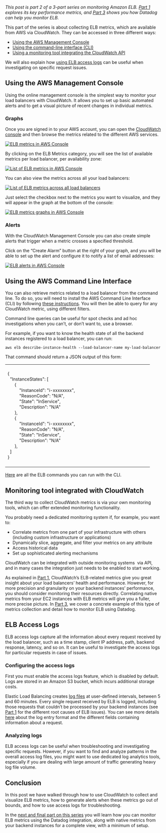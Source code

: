 *This post is part 2 of a 3-part series on monitoring Amazon ELB. [Part 1](https://www.datadoghq.com/blog/top-elb-health-and-performance-metrics) explores its key performance metrics, and [Part 3](https://www.datadoghq.com/blog/monitor-elb-performance-with-datadog) shows you how Datadog can help you monitor ELB.*

This part of the series is about collecting ELB metrics, which are available from AWS via CloudWatch. They can be accessed in three different ways:

-   [Using the AWS Management Console](#console)
-   [Using the command-line interface (CLI)](#cli)
-   [Using a monitoring tool integrating the CloudWatch API](#tools)

We will also explain how [using ELB access logs](#logs) can be useful when investigating on specific request issues.

<div class="anchor" id="console" />

## Using the AWS Management Console

Using the online management console is the simplest way to monitor your load balancers with CloudWatch. It allows you to set up basic automated alerts and to get a visual picture of recent changes in individual metrics.

### Graphs

Once you are signed in to your AWS account, you can open the [CloudWatch console](https://console.aws.amazon.com/cloudwatch/home#metrics:) and then browse the metrics related to the different AWS services.

[![ELB metrics in AWS Console](https://don08600y3gfm.cloudfront.net/ps3b/blog/images/2015-10-elb/2-01.png)](https://don08600y3gfm.cloudfront.net/ps3b/blog/images/2015-10-elb/2-01.png)

By clicking on the ELB Metrics category, you will see the list of available metrics per load balancer, per availability zone:

[![List of ELB metrics in AWS Console](https://don08600y3gfm.cloudfront.net/ps3b/blog/images/2015-10-elb/2-02.png)](https://don08600y3gfm.cloudfront.net/ps3b/blog/images/2015-10-elb/2-02.png)

You can also view the metrics across all your load balancers:

[![List of ELB metrics across all load balancers](https://don08600y3gfm.cloudfront.net/ps3b/blog/images/2015-10-elb/2-03.png)](https://don08600y3gfm.cloudfront.net/ps3b/blog/images/2015-10-elb/2-03.png)

Just select the checkbox next to the metrics you want to visualize, and they will appear in the graph at the bottom of the console:

[![ELB metrics graphs in AWS Console](https://don08600y3gfm.cloudfront.net/ps3b/blog/images/2015-10-elb/2-04.png)](https://don08600y3gfm.cloudfront.net/ps3b/blog/images/2015-10-elb/2-04.png)

### Alerts

With the CloudWatch Management Console you can also create simple alerts that trigger when a metric crosses a specified threshold.

Click on the “Create Alarm” button at the right of your graph, and you will be able to set up the alert and configure it to notify a list of email addresses:

[![ELB alerts in AWS Console](https://don08600y3gfm.cloudfront.net/ps3b/blog/images/2015-10-elb/2-05.png)](https://don08600y3gfm.cloudfront.net/ps3b/blog/images/2015-10-elb/2-05.png)

<div class="anchor" id="cli" />

## Using the AWS Command Line Interface

You can also retrieve metrics related to a load balancer from the command line. To do so, you will need to install the AWS Command Line Interface (CLI) by following [these instructions](http://docs.aws.amazon.com/cli/latest/userguide/cli-chap-welcome.html). You will then be able to query for any CloudWatch metric, using different filters.

Command line queries can be useful for spot checks and ad hoc investigations when you can’t, or don’t want to, use a browser.

For example, if you want to know the health state of all the backend instances registered to a load balancer, you can run:

`aws elb describe-instance-health --load-balancer-name my-load-balancer`

That command should return a JSON output of this form:

<table>
<colgroup>
<col width="50%" />
<col width="50%" />
</colgroup>
<tbody>
<tr class="odd">
<td align="left"><div class="crayon-pre" style="font-size: 14px !important; line-height: 18px !important; -moz-tab-size:4; -o-tab-size:4; -webkit-tab-size:4; tab-size:4;">
<div id="crayon-5627aa87106f2681009851-1" class="crayon-line">
 
</div>
<div id="crayon-5627aa87106f2681009851-2" class="crayon-line">
{
</div>
<div id="crayon-5627aa87106f2681009851-3" class="crayon-line">
  &quot;InstanceStates&quot;: [
</div>
<div id="crayon-5627aa87106f2681009851-4" class="crayon-line">
      {
</div>
<div id="crayon-5627aa87106f2681009851-5" class="crayon-line">
          &quot;InstanceId&quot;: &quot;i-xxxxxxxx&quot;,
</div>
<div id="crayon-5627aa87106f2681009851-6" class="crayon-line">
          &quot;ReasonCode&quot;: &quot;N/A&quot;,
</div>
<div id="crayon-5627aa87106f2681009851-7" class="crayon-line">
          &quot;State&quot;: &quot;InService&quot;,
</div>
<div id="crayon-5627aa87106f2681009851-8" class="crayon-line">
          &quot;Description&quot;: &quot;N/A&quot;
</div>
<div id="crayon-5627aa87106f2681009851-9" class="crayon-line">
      },
</div>
<div id="crayon-5627aa87106f2681009851-10" class="crayon-line">
      {
</div>
<div id="crayon-5627aa87106f2681009851-11" class="crayon-line">
          &quot;InstanceId&quot;: &quot;i-xxxxxxxx&quot;,
</div>
<div id="crayon-5627aa87106f2681009851-12" class="crayon-line">
          &quot;ReasonCode&quot;: &quot;N/A&quot;,
</div>
<div id="crayon-5627aa87106f2681009851-13" class="crayon-line">
          &quot;State&quot;: &quot;InService&quot;,
</div>
<div id="crayon-5627aa87106f2681009851-14" class="crayon-line">
          &quot;Description&quot;: &quot;N/A&quot;
</div>
<div id="crayon-5627aa87106f2681009851-15" class="crayon-line">
      },
</div>
<div id="crayon-5627aa87106f2681009851-16" class="crayon-line">
  ]
</div>
<div id="crayon-5627aa87106f2681009851-17" class="crayon-line">
}
</div>
<div id="crayon-5627aa87106f2681009851-18" class="crayon-line">
 
</div>
</div></td>
</tr>
</tbody>
</table>

[Here](http://docs.aws.amazon.com/cli/latest/reference/elb/index.html) are all the ELB commands you can run with the CLI.

<div class="anchor" id="tools" />

## Monitoring tool integrated with CloudWatch

The third way to collect CloudWatch metrics is via your own monitoring tools, which can offer extended monitoring functionality.

You probably need a dedicated monitoring system if, for example, you want to:

-   Correlate metrics from one part of your infrastructure with others (including custom infrastructure or applications)
-   Dynamically slice, aggregate, and filter your metrics on any attribute
-   Access historical data
-   Set up sophisticated alerting mechanisms

CloudWatch can be integrated with outside monitoring systems  via API, and in many cases the integration just needs to be enabled to start working.

As explained in [Part 1](https://www.datadoghq.com/blog/top-elb-health-and-performance-metrics), CloudWatch’s ELB-related metrics give you great insight about your load balancers’ health and performance. However, for more precision and granularity on your backend instances’ performance, you should consider monitoring their resources directly. Correlating native metrics from your EC2 instances with ELB metrics will give you a fuller, more precise picture. In [Part 3](https://www.datadoghq.com/blog/monitor-elb-performance-with-datadog), we cover a concrete example of this type of metrics collection and detail how to monitor ELB using Datadog.

<div class="anchor" id="logs" />

## ELB Access Logs

ELB access logs capture all the information about every request received by the load balancer, such as a time stamp, client IP address, path, backend response, latency, and so on. It can be useful to investigate the access logs for particular requests in case of issues.

### Configuring the access logs

First you must enable the access logs feature, which is disabled by default. Logs are stored in an Amazon S3 bucket, which incurs additional storage costs.

Elastic Load Balancing creates [log files](http://docs.aws.amazon.com/ElasticLoadBalancing/latest/DeveloperGuide/access-log-collection.html#access-log-file-format) at user-defined intervals, between 5 and 60 minutes. Every single request received by ELB is logged, including those requests that couldn’t be processed by your backend instances (see [Part 1](https://www.datadoghq.com/blog/top-elb-health-and-performance-metrics) for the different root causes of ELB issues). You can see more details [here](http://docs.aws.amazon.com/ElasticLoadBalancing/latest/DeveloperGuide/access-log-collection.html#access-log-entry-format) about the log entry format and the different fields containing information about a request.

### Analyzing logs

ELB access logs can be useful when troubleshooting and investigating specific requests. However, if you want to find and analyze patterns in the overall access log files, you might want to use dedicated log analytics tools, especially if you are dealing with large amount of traffic generating heavy log file volume.

## Conclusion

In this post we have walked through how to use CloudWatch to collect and visualize ELB metrics, how to generate alerts when these metrics go out of bounds, and how to use access logs for troubleshooting.

In the [next and final part on this series](https://www.datadoghq.com/blog/monitor-elb-performance-with-datadog) you will learn how you can monitor ELB metrics using the Datadog integration, along with native metrics from your backend instances for a complete view, with a minimum of setup.
